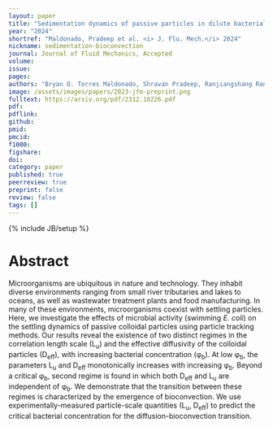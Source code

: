 ```yaml
---
layout: paper
title: "Sedimentation dynamics of passive particles in dilute bacterial suspensions: emergence of bioconvection"
year: "2024"
shortref: "Maldonado, Pradeep et al. <i> J. Flu. Mech.</i> 2024"
nickname: sedimentation-bioconvection
journal: Journal of Fluid Mechanics, Accepted
volume: 
issue: 
pages: 
authors: "Bryan O. Torres Maldonado, Shravan Pradeep, Ranjiangshang Ran, Douglas Jerolmack, Paulo E. Arratia"
image: /assets/images/papers/2023-jfm-preprint.png
fulltext: https://arxiv.org/pdf/2312.10226.pdf
pdf: 
pdflink: 
github: 
pmid: 
pmcid: 
f1000: 
figshare: 
doi: 
category: paper
published: true
peerreview: true
preprint: false
review: false
tags: []
---
```

{% include JB/setup %}

# Abstract 

Microorganisms are ubiquitous in nature and technology. They inhabit diverse environments ranging from small river tributaries and lakes to oceans, as well as wastewater treatment plants and food manufacturing. In many of these environments, microorganisms coexist with settling particles. Here, we investigate the effects of microbial activity (swimming <i>E. coli</i>) on the settling dynamics of passive colloidal particles using particle tracking methods. Our results reveal the existence of two distinct regimes in the correlation length scale (L<sub>u</sub>) and the effective diffusivity of the colloidal particles (D<sub>eff</sub>), with increasing bacterial concentration (&phi;<sub>b</sub>). At low &phi;<sub>b</sub>, the parameters L<sub>u</sub> and D<sub>eff</sub> monotonically increases with increasing &phi;<sub>b</sub>. Beyond a critical &phi;<sub>b</sub>, second regime is found in which both D<sub>eff</sub> and L<sub>u</sub> are independent of &phi;<sub>b</sub>. We demonstrate that the transition between these regimes is characterized by the emergence of bioconvection. We use experimentally-measured particle-scale quantities (L<sub>u</sub>, D<sub>eff</sub>) to predict the critical bacterial concentration for the diffusion-bioconvection transition.
